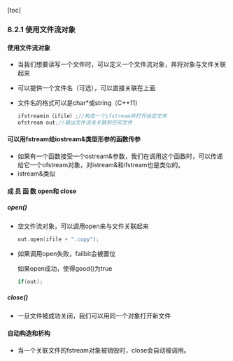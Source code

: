 [toc]

### 8.2.1 使用文件流对象

#### 使用文件流对象

* 当我们想要读写一个文件时，可以定义一个文件流对象，并将对象与文件关联起来

* 可以提供一个文件名（可选），可以直接关联在上面

* 文件名的格式可以是char*或string（C++11）

  ```C++
  ifstreamin（ifile）;//构造一个ifstream并打开给定文件
  ofstream out;//输出文件流未关联到任何文件
  ```

#### 可以用fstream给iostream&类型形参的函数传参

* 如果有一个函数接受一个ostream&参数，我们在调用这个函数时，可以传递给它一个ofstream对象，对istream&和ifstream也是类似的。
* istream&类似

#### 成 员 函 数 open和 close

##### open()

* 空文件流对象，可以调用open来与文件关联起来

  ```C++
  out.open(ifile + ".copy");
  ```

* 如果调用open失败，failbit会被置位

  如果open成功，使得good()为true

  ```C++
  if(out);
  ```

##### close()

* 一旦文件被成功关闭，我们可以用同一个对象打开新文件

#### 自动构造和析构

* 当一个关联文件的fstream对象被销毁时，close会自动被调用。

